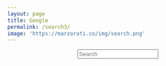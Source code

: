```yaml
---
layout: page
title: Google
permalink: /search3/
image: 'https://marzorati.co/img/search.png'
---
```

<!--test -->
<center>
<div id="search-container">
<input type="text" id="search-input" class="form-control" placeholder="Search">
<br>
<b id="results-container"></b>
</div>
</center>
<!--test -->

<!-- Script pointing to search-script.js -->
<script src="/search-script.js" type="text/javascript"></script>

<!-- Configuration -->
<script>
SimpleJekyllSearch({
  searchInput: document.getElementById('search-input'),
  resultsContainer: document.getElementById('results-container'),
  json: '/search.json'
  
})
</script>